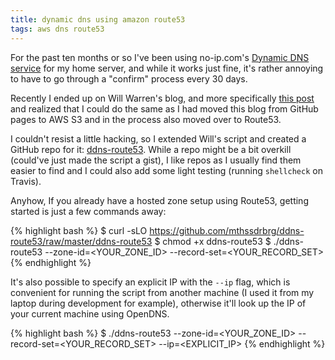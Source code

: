 ```yaml
---
title: dynamic dns using amazon route53
tags: aws dns route53
---
```


For the past ten months or so I've been using no-ip.com's [Dynamic DNS
service](http://www.noip.com/remote-access) for my home server, and
while it works just fine, it's rather annoying to have to go through a "confirm"
process every 30 days.

Recently I ended up on Will Warren's blog, and more specifically [this post](https://willwarren.com/2014/07/03/roll-dynamic-dns-service-using-amazon-route53/)
and realized that I could do the same as I had moved this blog from GitHub pages
to AWS S3 and in the process also moved over to Route53.

I couldn't resist a little hacking, so I extended Will's script and created a
GitHub repo for it: [ddns-route53](https://github.com/mthssdrbrg/ddns-route53).
While a repo might be a bit overkill (could've just made the script a gist),
I like repos as I usually find them easier to find and I could also add some
light testing (running `shellcheck` on Travis).

Anyhow, If you already have a hosted zone setup using Route53, getting started
is just a few commands away:

{% highlight bash %}
$ curl -sLO https://github.com/mthssdrbrg/ddns-route53/raw/master/ddns-route53
$ chmod +x ddns-route53
$ ./ddns-route53 --zone-id=<YOUR_ZONE_ID> --record-set=<YOUR_RECORD_SET>
{% endhighlight %}

It's also possible to specify an explicit IP with the `--ip` flag, which is
convenient for running the script from another machine (I used it from my laptop
during development for example), otherwise it'll look up the IP of your current
machine using OpenDNS.

{% highlight bash %}
$ ./ddns-route53 --zone-id=<YOUR_ZONE_ID> --record-set=<YOUR_RECORD_SET> --ip=<EXPLICIT_IP>
{% endhighlight %}
